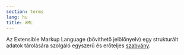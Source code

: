 ```yaml
---
section: terms
lang: hu
title: XML
---
```


Az Extensible Markup Language (bővíthető jelölőnyelv) egy strukturált adatok tárolására szolgáló egyszerű és erőteljes [szabvány](../standard/).

